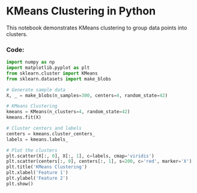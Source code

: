 # KMeans Clustering in Python

This notebook demonstrates KMeans clustering to group data points into clusters.

### Code:

```python
import numpy as np
import matplotlib.pyplot as plt
from sklearn.cluster import KMeans
from sklearn.datasets import make_blobs

# Generate sample data
X, _ = make_blobs(n_samples=300, centers=4, random_state=42)

# KMeans Clustering
kmeans = KMeans(n_clusters=4, random_state=42)
kmeans.fit(X)

# Cluster centers and labels
centers = kmeans.cluster_centers_
labels = kmeans.labels_

# Plot the clusters
plt.scatter(X[:, 0], X[:, 1], c=labels, cmap='viridis')
plt.scatter(centers[:, 0], centers[:, 1], s=200, c='red', marker='X')
plt.title('KMeans Clustering')
plt.xlabel('Feature 1')
plt.ylabel('Feature 2')
plt.show()

